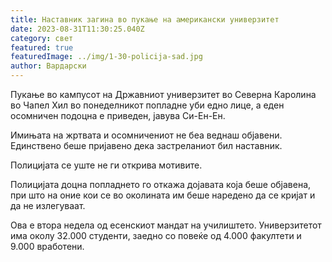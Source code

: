 ```yaml
---
title: Наставник загина во пукање на американски универзитет
date: 2023-08-31T11:30:25.040Z
category: свет
featured: true
featuredImage: ../img/1-30-policija-sad.jpg
author: Вардарски
---
```

Пукање во кампусот на Државниот универзитет во Северна Каролина во Чапел Хил во понеделникот попладне уби едно лице, а еден осомничен подоцна е приведен, јавува Си-Ен-Ен.

Имињата на жртвата и осомничениот не беа веднаш објавени. Единствено беше пријавено дека застреланиот бил наставник.

Полицијата се уште не ги открива мотивите.

Полицијата доцна попладнето го откажа дојавата која беше објавена, при што на оние кои се во околината им беше наредено да се кријат и да не излегуваат.

Ова е втора недела од есенскиот мандат на училиштето. Универзитетот има околу 32.000 студенти, заедно со повеќе од 4.000 факултети и 9.000 вработени.